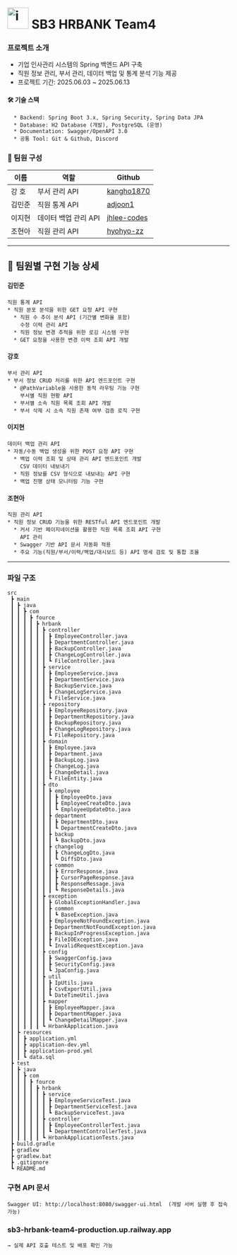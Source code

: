  # <img width="48" height="48" alt="image" src="https://github.com/user-attachments/assets/e986bbbe-6f6a-4c4b-8015-e211309ff3cd" /> SB3 HRBANK Team4

 ### 프로젝트 소개
- 기업 인사관리 시스템의 Spring 백엔드 API 구축
- 직원 정보 관리, 부서 관리, 데이터 백업 및 통계 분석 기능 제공
- 프로젝트 기간: 2025.06.03 ~ 2025.06.13
#### 🛠️ 기술 스택
      * Backend: Spring Boot 3.x, Spring Security, Spring Data JPA
      * Database: H2 Database (개발), PostgreSQL (운영)
      * Documentation: Swagger/OpenAPI 3.0
      * 공통 Tool: Git & Github, Discord
    
###    👥 팀원 구성
| 이름  | 역할                                  | Github                                    |
|-----|-------------------------------------|-------------------------------------------|
| 강  호 | 부서 관리 API     | [kangho1870](https://github.com/kangho1870) |
| 김민준 | 직원 통계 API           | [adjoon1](https://github.com/adjoon1) |
| 이지현 | 데이터 백업 관리 API | [jhlee-codes](https://github.com/jhlee-codes) |
| 조현아 | 직원 관리 API    | [hyohyo-zz](https://github.com/hyohyo-zz)   |


---
## 🎯 팀원별 구현 기능 상세
#### 김민준
    직원 통계 API
    * 직원 분포 분석을 위한 GET 요청 API 구현
      * 직원 수 추이 분석 API (기간별 변화율 포함)
        수정 이력 관리 API
      * 직원 정보 변경 추적을 위한 로깅 시스템 구현
      * GET 요청을 사용한 변경 이력 조회 API 개발
    
#### 강호
    부서 관리 API
    * 부서 정보 CRUD 처리를 위한 API 엔드포인트 구현
      * @PathVariable을 사용한 동적 라우팅 기능 구현
        부서별 직원 현황 API
      * 부서별 소속 직원 목록 조회 API 개발
      * 부서 삭제 시 소속 직원 존재 여부 검증 로직 구현
    
    
#### 이지현
    데이터 백업 관리 API
    * 자동/수동 백업 생성을 위한 POST 요청 API 구현
      * 백업 이력 조회 및 상태 관리 API 엔드포인트 개발
        CSV 데이터 내보내기
      * 직원 정보를 CSV 형식으로 내보내는 API 구현
      * 백업 진행 상태 모니터링 기능 구현
    
    
#### 조현아
    직원 관리 API
    * 직원 정보 CRUD 기능을 위한 RESTful API 엔드포인트 개발
      * 커서 기반 페이지네이션을 활용한 직원 목록 조회 API 구현
        API 관리
      * Swagger 기반 API 문서 자동화 적용
      * 주요 기능(직원/부서/이력/백업/대시보드 등) API 명세 검토 및 통합 조율

---

### 파일 구조
    src
     ┣ main
     ┃ ┣ java
     ┃ ┃ ┣ com
     ┃ ┃ ┃ ┣ fource
     ┃ ┃ ┃ ┃ ┣ hrbank
     ┃ ┃ ┃ ┃ ┃ ┣ controller
     ┃ ┃ ┃ ┃ ┃ ┃ ┣ EmployeeController.java
     ┃ ┃ ┃ ┃ ┃ ┃ ┣ DepartmentController.java
     ┃ ┃ ┃ ┃ ┃ ┃ ┣ BackupController.java
     ┃ ┃ ┃ ┃ ┃ ┃ ┣ ChangeLogController.java
     ┃ ┃ ┃ ┃ ┃ ┃ ┗ FileController.java
     ┃ ┃ ┃ ┃ ┃ ┣ service
     ┃ ┃ ┃ ┃ ┃ ┃ ┣ EmployeeService.java
     ┃ ┃ ┃ ┃ ┃ ┃ ┣ DepartmentService.java
     ┃ ┃ ┃ ┃ ┃ ┃ ┣ BackupService.java
     ┃ ┃ ┃ ┃ ┃ ┃ ┣ ChangeLogService.java
     ┃ ┃ ┃ ┃ ┃ ┃ ┗ FileService.java
     ┃ ┃ ┃ ┃ ┃ ┣ repository
     ┃ ┃ ┃ ┃ ┃ ┃ ┣ EmployeeRepository.java
     ┃ ┃ ┃ ┃ ┃ ┃ ┣ DepartmentRepository.java
     ┃ ┃ ┃ ┃ ┃ ┃ ┣ BackupRepository.java
     ┃ ┃ ┃ ┃ ┃ ┃ ┣ ChangeLogRepository.java
     ┃ ┃ ┃ ┃ ┃ ┃ ┗ FileRepository.java
     ┃ ┃ ┃ ┃ ┃ ┣ domain
     ┃ ┃ ┃ ┃ ┃ ┃ ┣ Employee.java
     ┃ ┃ ┃ ┃ ┃ ┃ ┣ Department.java
     ┃ ┃ ┃ ┃ ┃ ┃ ┣ BackupLog.java
     ┃ ┃ ┃ ┃ ┃ ┃ ┣ ChangeLog.java
     ┃ ┃ ┃ ┃ ┃ ┃ ┣ ChangeDetail.java
     ┃ ┃ ┃ ┃ ┃ ┃ ┗ FileEntity.java
     ┃ ┃ ┃ ┃ ┃ ┣ dto
     ┃ ┃ ┃ ┃ ┃ ┃ ┣ employee
     ┃ ┃ ┃ ┃ ┃ ┃ ┃ ┣ EmployeeDto.java
     ┃ ┃ ┃ ┃ ┃ ┃ ┃ ┣ EmployeeCreateDto.java
     ┃ ┃ ┃ ┃ ┃ ┃ ┃ ┗ EmployeeUpdateDto.java
     ┃ ┃ ┃ ┃ ┃ ┃ ┣ department
     ┃ ┃ ┃ ┃ ┃ ┃ ┃ ┣ DepartmentDto.java
     ┃ ┃ ┃ ┃ ┃ ┃ ┃ ┗ DepartmentCreateDto.java
     ┃ ┃ ┃ ┃ ┃ ┃ ┣ backup
     ┃ ┃ ┃ ┃ ┃ ┃ ┃ ┗ BackupDto.java
     ┃ ┃ ┃ ┃ ┃ ┃ ┣ changelog
     ┃ ┃ ┃ ┃ ┃ ┃ ┃ ┣ ChangeLogDto.java
     ┃ ┃ ┃ ┃ ┃ ┃ ┃ ┗ DiffsDto.java
     ┃ ┃ ┃ ┃ ┃ ┃ ┣ common
     ┃ ┃ ┃ ┃ ┃ ┃ ┃ ┣ ErrorResponse.java
     ┃ ┃ ┃ ┃ ┃ ┃ ┃ ┣ CursorPageResponse.java
     ┃ ┃ ┃ ┃ ┃ ┃ ┃ ┣ ResponseMessage.java
     ┃ ┃ ┃ ┃ ┃ ┃ ┃ ┗ ResponseDetails.java
     ┃ ┃ ┃ ┃ ┃ ┣ exception
     ┃ ┃ ┃ ┃ ┃ ┃ ┣ GlobalExceptionHandler.java
     ┃ ┃ ┃ ┃ ┃ ┃ ┣ common
     ┃ ┃ ┃ ┃ ┃ ┃ ┃ ┗ BaseException.java
     ┃ ┃ ┃ ┃ ┃ ┃ ┣ EmployeeNotFoundException.java
     ┃ ┃ ┃ ┃ ┃ ┃ ┣ DepartmentNotFoundException.java
     ┃ ┃ ┃ ┃ ┃ ┃ ┣ BackupInProgressException.java
     ┃ ┃ ┃ ┃ ┃ ┃ ┣ FileIOException.java
     ┃ ┃ ┃ ┃ ┃ ┃ ┗ InvalidRequestException.java
     ┃ ┃ ┃ ┃ ┃ ┣ config
     ┃ ┃ ┃ ┃ ┃ ┃ ┣ SwaggerConfig.java
     ┃ ┃ ┃ ┃ ┃ ┃ ┣ SecurityConfig.java
     ┃ ┃ ┃ ┃ ┃ ┃ ┗ JpaConfig.java
     ┃ ┃ ┃ ┃ ┃ ┣ util
     ┃ ┃ ┃ ┃ ┃ ┃ ┣ IpUtils.java
     ┃ ┃ ┃ ┃ ┃ ┃ ┣ CsvExportUtil.java
     ┃ ┃ ┃ ┃ ┃ ┃ ┗ DateTimeUtil.java
     ┃ ┃ ┃ ┃ ┃ ┣ mapper
     ┃ ┃ ┃ ┃ ┃ ┃ ┣ EmployeeMapper.java
     ┃ ┃ ┃ ┃ ┃ ┃ ┣ DepartmentMapper.java
     ┃ ┃ ┃ ┃ ┃ ┃ ┗ ChangeDetailMapper.java
     ┃ ┃ ┃ ┃ ┃ ┗ HrbankApplication.java
     ┃ ┣ resources
     ┃ ┃ ┣ application.yml
     ┃ ┃ ┣ application-dev.yml
     ┃ ┃ ┣ application-prod.yml
     ┃ ┃ ┗ data.sql
     ┣ test
     ┃ ┣ java
     ┃ ┃ ┣ com
     ┃ ┃ ┃ ┣ fource
     ┃ ┃ ┃ ┃ ┣ hrbank
     ┃ ┃ ┃ ┃ ┃ ┣ service
     ┃ ┃ ┃ ┃ ┃ ┃ ┣ EmployeeServiceTest.java
     ┃ ┃ ┃ ┃ ┃ ┃ ┣ DepartmentServiceTest.java
     ┃ ┃ ┃ ┃ ┃ ┃ ┗ BackupServiceTest.java
     ┃ ┃ ┃ ┃ ┃ ┣ controller
     ┃ ┃ ┃ ┃ ┃ ┃ ┣ EmployeeControllerTest.java
     ┃ ┃ ┃ ┃ ┃ ┃ ┗ DepartmentControllerTest.java
     ┃ ┃ ┃ ┃ ┃ ┗ HrbankApplicationTests.java
     ┣ build.gradle
     ┣ gradlew
     ┣ gradlew.bat
     ┣ .gitignore
     ┗ README.md
    
### 구현 API 문서
    Swagger UI: http://localhost:8080/swagger-ui.html  (개발 서버 실행 후 접속 가능)
    
### sb3-hrbank-team4-production.up.railway.app
    → 실제 API 호출 테스트 및 배포 확인 가능
